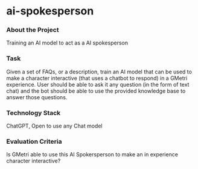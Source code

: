 # ai-spokesperson

### About the Project

Training an AI model to act as a AI spokesperson

### Task

Given a set of FAQs, or a description, train an AI model that can be used to make a character interactive (that uses a chatbot to respond) in a GMetri experience. User should be able to ask it any question (in the form of text chat) and the bot should be able to use the provided knowledge base to answer those questions.

### Technology Stack

ChatGPT, Open to use any Chat model

### Evaluation Criteria

Is GMetri able to use this AI Spokersperson to make an in experience character interactive?

